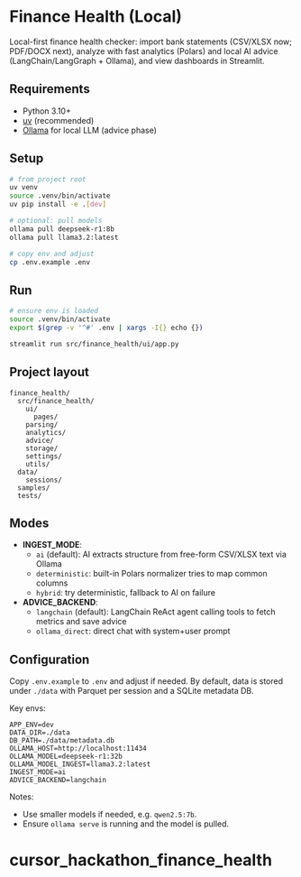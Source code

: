 # Finance Health (Local)

Local-first finance health checker: import bank statements (CSV/XLSX now; PDF/DOCX next), analyze with fast analytics (Polars) and local AI advice (LangChain/LangGraph + Ollama), and view dashboards in Streamlit.

## Requirements
- Python 3.10+
- [uv](https://github.com/astral-sh/uv) (recommended)
- [Ollama](https://ollama.com/) for local LLM (advice phase)

## Setup
```bash
# from project root
uv venv
source .venv/bin/activate
uv pip install -e .[dev]

# optional: pull models
ollama pull deepseek-r1:8b
ollama pull llama3.2:latest

# copy env and adjust
cp .env.example .env
```

## Run
```bash
# ensure env is loaded
source .venv/bin/activate
export $(grep -v '^#' .env | xargs -I{} echo {})

streamlit run src/finance_health/ui/app.py
```

## Project layout
```
finance_health/
  src/finance_health/
    ui/
      pages/
    parsing/
    analytics/
    advice/
    storage/
    settings/
    utils/
  data/
    sessions/
  samples/
  tests/
```

## Modes
- **INGEST_MODE**:
  - `ai` (default): AI extracts structure from free-form CSV/XLSX text via Ollama
  - `deterministic`: built-in Polars normalizer tries to map common columns
  - `hybrid`: try deterministic, fallback to AI on failure
- **ADVICE_BACKEND**:
  - `langchain` (default): LangChain ReAct agent calling tools to fetch metrics and save advice
  - `ollama_direct`: direct chat with system+user prompt

## Configuration
Copy `.env.example` to `.env` and adjust if needed. By default, data is stored under `./data` with Parquet per session and a SQLite metadata DB.

Key envs:

```
APP_ENV=dev
DATA_DIR=./data
DB_PATH=./data/metadata.db
OLLAMA_HOST=http://localhost:11434
OLLAMA_MODEL=deepseek-r1:32b
OLLAMA_MODEL_INGEST=llama3.2:latest
INGEST_MODE=ai
ADVICE_BACKEND=langchain
```

Notes:
- Use smaller models if needed, e.g. `qwen2.5:7b`.
- Ensure `ollama serve` is running and the model is pulled.
# cursor_hackathon_finance_health
